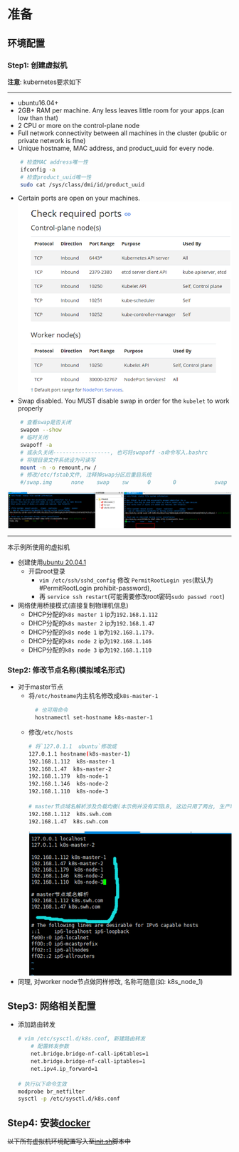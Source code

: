 # 准备

## 环境配置

### Step1: 创建虚拟机

**注意**: kubernetes要求如下
***
- ubuntu16.04+
- 2GB+ RAM per machine. Any less leaves little room for your apps.(can low than that)
- 2 CPU or more on the control-plane node
- Full network connectivity between all machines in the cluster (public or private network is fine)
- Unique hostname, MAC address, and product_uuid for every node.
```bash
    # 检查MAC address唯一性
    ifconfig -a
    # 检查product_uuid唯一性
    sudo cat /sys/class/dmi/id/product_uuid
```
- Certain ports are open on your machines.
    ![](../picture/prepare/check_ports.png)
- Swap disabled. You MUST disable swap in order for the `kubelet` to work properly
```bash
    # 查看swap是否关闭
    swapon --show
    # 临时关闭
    swapoff -a
    # 或永久关闭------------------, 也可将swapoff -a命令写入.bashrc
    # 将根目录文件系统设为可读写
    mount -n -o remount,rw /
    # 修改/etc/fstab文件, 注释掉swap分区后重启系统
    #/swap.img      none    swap    sw      0       0            swap    sw              0       0
```
![](../picture/prepare/swap_off.png)
***

本示例所使用的虚拟机
- 创建使用[ubuntu 20.04.1](https://ubuntu.com/download/server)
    - 开启root登录
        - `vim /etc/ssh/sshd_config` 修改 `PermitRootLogin yes`(默认为#PermitRootLogin prohibit-password), 
        - 再 `service ssh restart`(可能需要修改root密码`sudo passwd root`)
- 网络使用桥接模式(直接复制物理机信息)
    - DHCP分配的`k8s master 1` ip为`192.168.1.112`
    - DHCP分配的`k8s master 2` ip为`192.168.1.47`
    - DHCP分配的`k8s node 1` ip为`192.168.1.179.`
    - DHCP分配的`k8s node 2` ip为`192.168.1.146`
    - DHCP分配的`k8s node 3` ip为`192.168.1.110`

### Step2: 修改节点名称(模拟域名形式)
- 对于master节点
    - 将`/etc/hostname`内主机名修改成`k8s-master-1`
        ```bash
          # 也可用命令
          hostnamectl set-hostname k8s-master-1
        ```
    - 修改`/etc/hosts`
        ```bash
        # 将`127.0.1.1  ubuntu`修改成
        127.0.1.1 hostname(k8s-master-1)
        192.168.1.112  k8s-master-1
        192.168.1.47  k8s-master-2
        192.168.1.179  k8s-node-1
        192.168.1.146  k8s-node-2
        192.168.1.110  k8s-node-3
        
        # master节点域名解析涉及负载均衡(本示例并没有实现LB, 这边只用了两台, 生产环境中至少三台) 
        192.168.1.112  k8s.swh.com
        192.168.1.47  k8s.swh.com
        ```
      ![](../picture/prepare/host.png)
- 同理, 对worker node节点做同样修改, 名称可随意(如: k8s_node_1)
    
## Step3: 网络相关配置
- 添加路由转发
    ```bash
    # vim /etc/sysctl.d/k8s.conf, 新建路由转发
        # 配置转发参数
        net.bridge.bridge-nf-call-ip6tables=1
        net.bridge.bridge-nf-call-iptables=1
        net.ipv4.ip_forward=1
        
    # 执行以下命令生效
    modprobe br_netfilter
    sysctl -p /etc/sysctl.d/k8s.conf
    ```
  
## Step4: 安装[docker](docker.md)

    
~~以下所有虚拟机环境配置写入至[init.sh](init.sh)脚本中~~